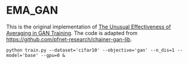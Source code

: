 # EMA_GAN

This is the original implementation of [The Unusual Effectiveness of Averaging in GAN Training](https://arxiv.org/abs/1806.04498). The code is adapted from https://github.com/pfnet-research/chainer-gan-lib.

```python train.py --dataset='cifar10' --objective='gan' --n_dis=1 --model='base' --gpu=0 &```
